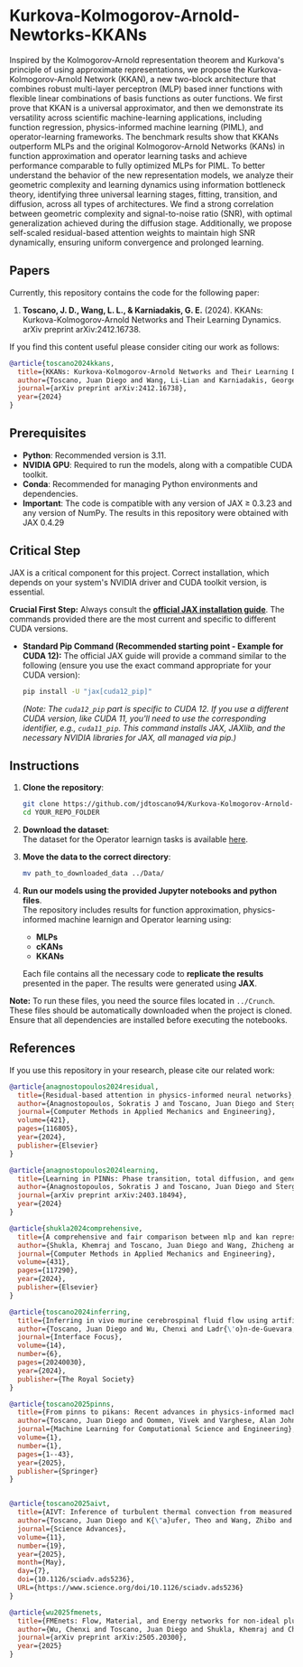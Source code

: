 # Kurkova-Kolmogorov-Arnold-Newtorks-KKANs

Inspired by the Kolmogorov-Arnold representation theorem and Kurkova's principle of using approximate representations, we propose the Kurkova-Kolmogorov-Arnold Network (KKAN), a new two-block architecture that combines robust multi-layer perceptron (MLP) based inner functions with flexible linear combinations of basis functions as outer functions. We first prove that  KKAN is a universal approximator, and then we demonstrate its versatility across scientific machine-learning applications, including function regression, physics-informed machine learning (PIML), and operator-learning frameworks. The benchmark results show that KKANs outperform MLPs and the original Kolmogorov-Arnold Networks (KANs) in function approximation and operator learning tasks and achieve performance comparable to fully optimized MLPs for PIML. To better understand the behavior of the new representation models, we analyze their geometric complexity and learning dynamics using information bottleneck theory, identifying three universal learning stages, fitting, transition, and diffusion, across all types of architectures. We find a strong correlation between geometric complexity and signal-to-noise ratio (SNR), with optimal generalization achieved during the diffusion stage. Additionally, we propose self-scaled residual-based attention weights to maintain high SNR dynamically, ensuring uniform convergence and prolonged learning. 


## Papers

Currently, this repository contains the code for the following paper:

1. **Toscano, J. D., Wang, L. L., & Karniadakis, G. E.** (2024). KKANs: Kurkova-Kolmogorov-Arnold Networks and Their Learning Dynamics. arXiv preprint arXiv:2412.16738.

If you find this content useful please consider citing our work as follows:

```bibtex
@article{toscano2024kkans,
  title={KKANs: Kurkova-Kolmogorov-Arnold Networks and Their Learning Dynamics},
  author={Toscano, Juan Diego and Wang, Li-Lian and Karniadakis, George Em},
  journal={arXiv preprint arXiv:2412.16738},
  year={2024}
}
```

## Prerequisites

* **Python**: Recommended version is 3.11.
* **NVIDIA GPU**: Required to run the models, along with a compatible CUDA toolkit.
* **Conda**: Recommended for managing Python environments and dependencies.
* **Important**: The code is compatible with any version of JAX ≥ 0.3.23 and any version of NumPy. The results in this repository were obtained with JAX 0.4.29



## Critical Step


JAX is a critical component for this project. Correct installation, which depends on your system's NVIDIA driver and CUDA toolkit version, is essential.

**Crucial First Step:** Always consult the **[official JAX installation guide](https://jax.readthedocs.io/en/latest/installation.html#nvidia-gpu)**. The commands provided there are the most current and specific to different CUDA versions.

* **Standard Pip Command (Recommended starting point - Example for CUDA 12):**
    The official JAX guide will provide a command similar to the following (ensure you use the exact command appropriate for your CUDA version):
    ```bash
    pip install -U "jax[cuda12_pip]"
    ```
    *(Note: The `cuda12_pip` part is specific to CUDA 12. If you use a different CUDA version, like CUDA 11, you'll need to use the corresponding identifier, e.g., `cuda11_pip`. This command installs JAX, JAXlib, and the necessary NVIDIA libraries for JAX, all managed via pip.)*


## Instructions

1. **Clone the repository**:
   ```sh
   git clone https://github.com/jdtoscano94/Kurkova-Kolmogorov-Arnold-Newtorks-KKANs.git
   cd YOUR_REPO_FOLDER
   ```

2. **Download the dataset**:  
   The dataset for the Operator learnign tasks is available [here](https://drive.google.com/drive/folders/1-ZM9GcdeNDU45VL6ab4c9RTeJ_XiGWJJ?usp=drive_link).

3. **Move the data to the correct directory**:  
   ```sh
   mv path_to_downloaded_data ../Data/
   ```

4. **Run our models using the provided Jupyter notebooks and python files**.  
   The repository includes results for function approximation, physics-informed machine learnign and Operator learning using:
   - **MLPs** 
   - **cKANs** 
   - **KKANs** 

   Each file contains all the necessary code to **replicate the results** presented in the paper. The results were generated using **JAX**.

**Note:** To run these files, you need the source files located in `../Crunch`. These files should be automatically downloaded when the project is cloned. Ensure that all dependencies are installed before executing the notebooks.

## References

If you use this repository in your research, please cite our related work:

```bibtex
@article{anagnostopoulos2024residual,
  title={Residual-based attention in physics-informed neural networks},
  author={Anagnostopoulos, Sokratis J and Toscano, Juan Diego and Stergiopulos, Nikolaos and Karniadakis, George Em},
  journal={Computer Methods in Applied Mechanics and Engineering},
  volume={421},
  pages={116805},
  year={2024},
  publisher={Elsevier}
}

@article{anagnostopoulos2024learning,
  title={Learning in PINNs: Phase transition, total diffusion, and generalization},
  author={Anagnostopoulos, Sokratis J and Toscano, Juan Diego and Stergiopulos, Nikolaos and Karniadakis, George Em},
  journal={arXiv preprint arXiv:2403.18494},
  year={2024}
}

@article{shukla2024comprehensive,
  title={A comprehensive and fair comparison between mlp and kan representations for differential equations and operator networks},
  author={Shukla, Khemraj and Toscano, Juan Diego and Wang, Zhicheng and Zou, Zongren and Karniadakis, George Em},
  journal={Computer Methods in Applied Mechanics and Engineering},
  volume={431},
  pages={117290},
  year={2024},
  publisher={Elsevier}
}

@article{toscano2024inferring,
  title={Inferring in vivo murine cerebrospinal fluid flow using artificial intelligence velocimetry with moving boundaries and uncertainty quantification},
  author={Toscano, Juan Diego and Wu, Chenxi and Ladr{\'o}n-de-Guevara, Antonio and Du, Ting and Nedergaard, Maiken and Kelley, Douglas H and Karniadakis, George Em and Boster, Kimberly AS},
  journal={Interface Focus},
  volume={14},
  number={6},
  pages={20240030},
  year={2024},
  publisher={The Royal Society}
}

@article{toscano2025pinns,
  title={From pinns to pikans: Recent advances in physics-informed machine learning},
  author={Toscano, Juan Diego and Oommen, Vivek and Varghese, Alan John and Zou, Zongren and Ahmadi Daryakenari, Nazanin and Wu, Chenxi and Karniadakis, George Em},
  journal={Machine Learning for Computational Science and Engineering},
  volume={1},
  number={1},
  pages={1--43},
  year={2025},
  publisher={Springer}
}


@article{toscano2025aivt,
  title={AIVT: Inference of turbulent thermal convection from measured 3D velocity data by physics-informed Kolmogorov-Arnold networks},
  author={Toscano, Juan Diego and K{\"a}ufer, Theo and Wang, Zhibo and Maxey, Martin and Cierpka, Christian and Karniadakis, George Em},
  journal={Science Advances},
  volume={11},
  number={19},
  year={2025},
  month={May},
  day={7},
  doi={10.1126/sciadv.ads5236},
  URL={https://www.science.org/doi/10.1126/sciadv.ads5236}
}

@article{wu2025fmenets,
  title={FMEnets: Flow, Material, and Energy networks for non-ideal plug flow reactor design},
  author={Wu, Chenxi and Toscano, Juan Diego and Shukla, Khemraj and Chen, Yingjie and Shahmohammadi, Ali and Raymond, Edward and Toupy, Thomas and Nazemifard, Neda and Papageorgiou, Charles and Karniadakis, George Em},
  journal={arXiv preprint arXiv:2505.20300},
  year={2025}
}

```
